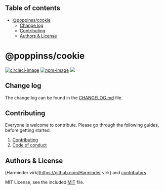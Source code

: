 <!-- START doctoc generated TOC please keep comment here to allow auto update -->
<!-- DON'T EDIT THIS SECTION, INSTEAD RE-RUN doctoc TO UPDATE -->
## Table of contents

- [@poppinss/cookie](#poppinsscookie)
  - [Change log](#change-log)
  - [Contributing](#contributing)
  - [Authors & License](#authors--license)

<!-- END doctoc generated TOC please keep comment here to allow auto update -->

# @poppinss/cookie

[![circleci-image]][circleci-url]
[![npm-image]][npm-url]
![](https://img.shields.io/badge/Typescript-294E80.svg?style=for-the-badge&logo=typescript)

## Change log

The change log can be found in the [CHANGELOG.md](CHANGELOG.md) file.

## Contributing

Everyone is welcome to contribute. Please go through the following guides, before getting started.

1. [Contributing](https://adonisjs.com/contributing)
2. [Code of conduct](https://adonisjs.com/code-of-conduct)


## Authors & License
[Harminder virk](https://github.com/Harminder virk) and [contributors](https://github.com/poppinss/cookie/graphs/contributors).

MIT License, see the included [MIT](LICENSE.md) file.

[circleci-image]: https://img.shields.io/circleci/project/github/poppinss/cookie/master.svg?style=for-the-badge&logo=circleci
[circleci-url]: https://circleci.com/gh/poppinss/cookie "circleci"

[npm-image]: https://img.shields.io/npm/v/@poppinss/cookie.svg?style=for-the-badge&logo=npm
[npm-url]: https://npmjs.org/package/@poppinss/cookie "npm"
